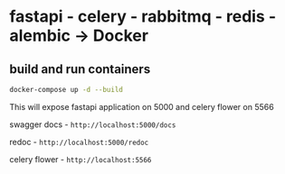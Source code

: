 # fastapi - celery - rabbitmq - redis - alembic -> Docker

## build and run containers

```bash
docker-compose up -d --build
```

This will expose fastapi application on 5000 and celery flower on 5566

swagger docs - `http://localhost:5000/docs`

redoc - `http://localhost:5000/redoc`

celery flower - `http://localhost:5566`
